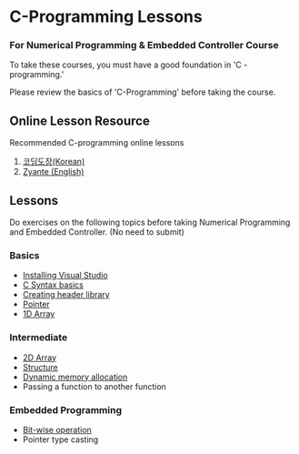 # C-Programming Lessons

### For Numerical Programming & Embedded Controller Course

To take these courses, you must have a good foundation in 'C -programming.'

Please review the basics of 'C-Programming' before taking the course.

##

## Online Lesson Resource

Recommended C-programming online lessons

1. [코딩도장(Korean)](https://dojang.io/course/view.php?id=2)
2. [Zyante (English)](https://zybooks.zyante.com)

###

## Lessons

Do exercises on the following topics before taking Numerical Programming and Embedded Controller. (No need to submit)

### Basics

* [Installing Visual Studio](installing-visual-studio/visual-studio-2022.md)
* [C Syntax basics](https://dojang.io/mod/page/view.php?id=506)
* [Creating header library](creating-header-lib.md)
* [Pointer](pointer.md)
* [1D Array](array.md)

### Intermediate

* [2D Array](2d-array.md)
* [Structure](structure.md)
* [Dynamic memory allocation](dynamic-alloc.md)
* Passing a function to another function

### Embedded Programming

* [Bit-wise operation](bitwise-operation.md)
* Pointer type casting
